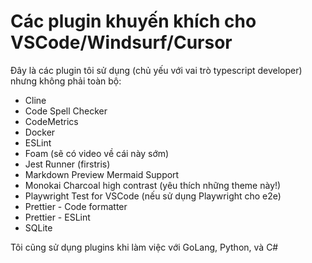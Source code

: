 # Các plugin khuyến khích cho VSCode/Windsurf/Cursor

Đây là các plugin tôi sử dụng (chủ yếu với vai trò typescript developer) nhưng không phải toàn bộ:

- Cline
- Code Spell Checker
- CodeMetrics
- Docker
- ESLint
- Foam (sẽ có video về cái này sớm)
- Jest Runner (firstris)
- Markdown Preview Mermaid Support
- Monokai Charcoal high contrast (yêu thích những theme này!)
- Playwright Test for VSCode (nếu sử dụng Playwright cho e2e)
- Prettier - Code formatter
- Prettier - ESLint
- SQLite

Tôi cũng sử dụng plugins khi làm việc với GoLang, Python, và C#